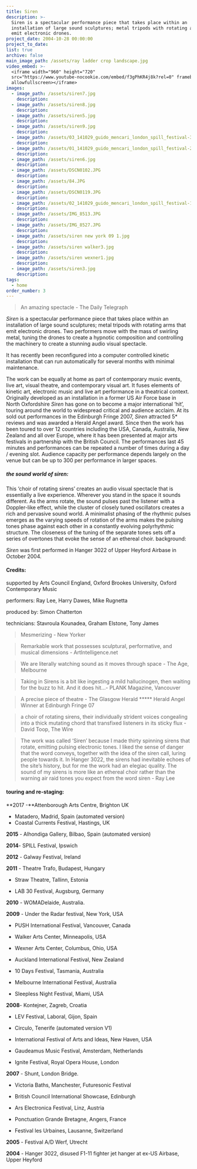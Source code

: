 ```yaml
---
title: Siren
description: >-
  Siren is a spectacular performance piece that takes place within an
  installation of large sound sculptures; metal tripods with rotating arms that
  emit electronic drones.
project_date: 2004-10-28 00:00:00
project_to_date:
list: true
archive: false
main_image_path: /assets/ray ladder crop landscape.jpg
video_embed: >-
  <iframe width="960" height="720"
  src="https://www.youtube-nocookie.com/embed/f3gPhKR4j8k?rel=0" frameborder="0"
  allowfullscreen></iframe>
images:
  - image_path: /assets/siren7.jpg
    description:
  - image_path: /assets/siren8.jpg
    description:
  - image_path: /assets/siren5.jpg
    description:
  - image_path: /assets/siren9.jpg
    description:
  - image_path: /assets/03_141029_guido_mencari_london_spill_festival-38_PRINT.jpg
    description:
  - image_path: /assets/01_141029_guido_mencari_london_spill_festival-240_PRINT.jpg
    description:
  - image_path: /assets/siren6.jpg
    description:
  - image_path: /assets/DSCN0102.JPG
    description:
  - image_path: /assets/84.JPG
    description:
  - image_path: /assets/DSCN0119.JPG
    description:
  - image_path: /assets/02_141029_guido_mencari_london_spill_festival-119_PRINT.jpg
    description:
  - image_path: /assets/IMG_8513.JPG
    description:
  - image_path: /assets/IMG_8527.JPG
    description:
  - image_path: /assets/siren new york 09 1.jpg
    description:
  - image_path: /assets/siren walker3.jpg
    description:
  - image_path: /assets/siren wexner1.jpg
    description:
  - image_path: /assets/siren3.jpg
    description:
tags:
  - home
order_number: 3
---
```


> An amazing spectacle - The Daily Telegraph

*Siren* is a spectacular performance piece that takes place within an installation of large sound sculptures; metal tripods with rotating arms that emit electronic drones. Two performers move with the mass of swirling metal, tuning the drones to create a hypnotic composition and controlling the machinery to create a stunning audio visual spectacle.

It has recently been reconfigured into a computer controlled kinetic installation that can run automatically for several months with minimal maintenance.

The work can be equally at home as part of contemporary music events, live art, visual theatre, and contemporary visual art. It fuses elements of kinetic art, electronic music and live art performance in a theatrical context. Originally developed as an installation in a former US Air Force base in North Oxfordshire *Siren* has gone on to become a major international ‘hit’, touring around the world to widespread critical and audience acclaim. At its sold out performances in the Edinburgh Fringe 2007, *Siren* attracted 5\* reviews and was awarded a Herald Angel award. Since then the work has been toured to over 12 countries including the USA, Canada, Australia, New Zealand and all over Europe, where it has been presented at major arts festivals in partnership with the British Council. The performances last 45 minutes and performances can be repeated a number of times during a day / evening slot. Audience capacity per performance depends largely on the venue but can be up to 300 per performance in larger spaces.

##### the sound world of *siren*:

This ‘choir of rotating sirens’ creates an audio visual spectacle that is essentially a live experience. Wherever you stand in the space it sounds different. As the arms rotate, the sound pulses past the listener with a Doppler-like effect, while the cluster of closely tuned oscillators creates a rich and pervasive sound world. A minimalist phasing of the rhythmic pulses emerges as the varying speeds of rotation of the arms makes the pulsing tones phase against each other in a constantly evolving polyrhythmic structure. The closeness of the tuning of the separate tones sets off a series of overtones that evoke the sense of an ethereal choir. background:

*Siren* was first performed in Hanger 3022 of Upper Heyford Airbase in October 2004.

#### Credits:

supported by Arts Council England, Oxford Brookes University, Oxford Contemporary Music

performers: Ray Lee, Harry Dawes, Mike Rugnetta

produced by: Simon Chatterton

technicians: Stavroula Kounadea, Graham Elstone, Tony James

> Mesmerizing - New Yorker

> Remarkable work that possesses sculptural, performative, and musical dimensions - ArtIntelligence.net

> We are literally watching sound as it moves through space - The Age, Melbourne

> Taking in Sirens is a bit like ingesting a mild hallucinogen, then waiting for the buzz to hit. And it does hit…- PLANK Magazine, Vancouver

> A precise piece of theatre - The Glasgow Herald \*\*\*\*\* Herald Angel Winner at Edinburgh Fringe 07

> a choir of rotating sirens, their individually strident voices congealing into a thick mutating chord that transfixed listeners in its sticky flux - David Toop, The Wire

> The work was called ‘Siren’ because I made thirty spinning sirens that rotate, emitting pulsing electronic tones. I liked the sense of danger that the word conveys, together with the idea of the siren call, luring people towards it. In Hanger 3022, the sirens had inevitable echoes of the site’s history, but for me the work had an elegiac quality. The sound of my sirens is more like an ethereal choir rather than the warning air raid tones you expect from the word siren - Ray Lee

#### touring and re-staging:

**2017 -**Attenborough Arts Centre, Brighton UK

* Matadero, Madrid, Spain (automated version)
* Coastal Currents Festival, Hastings, UK

**2015** - Alhondiga Gallery, Bilbao, Spain (automated version)

**2014**- SPILL Festival, Ipswich

**2012** - Galway Festival, Ireland

**2011** - Theatre Trafo, Budapest, Hungary

* Straw Theatre, Tallinn, Estonia

* LAB 30 Festival, Augsburg, Germany

**2010** - WOMADelaide, Australia.

**2009** - Under the Radar festival, New York, USA

* PUSH International Festival, Vancouver, Canada

* Walker Arts Center, Minneapolis, USA

* Wexner Arts Center, Columbus, Ohio, USA

* Auckland International Festival, New Zealand

* 10 Days Festival, Tasmania, Australia

* Melbourne International Festival, Australia

* Sleepless Night Festival, Miami, USA

**2008**- Kontejner, Zagreb, Croatia

* LEV Festival, Laboral, Gijon, Spain

* Circulo, Tenerife (automated version V1)

* International Festival of Arts and Ideas, New Haven, USA

* Gaudeamus Music Festival, Amsterdam, Netherlands

* Ignite Festival, Royal Opera House, London

**2007** - Shunt, London Bridge.

* Victoria Baths, Manchester, Futuresonic Festival

* British Council International Showcase, Edinburgh

* Ars Electronica Festival, Linz, Austria

* Ponctuation Grande Bretagne, Angers, France

* Festival les Urbaines, Lausanne, Switzerland

**2005** - Festival A/D Werf, Utrecht

**2004** - Hanger 3022, disused F1-11 fighter jet hanger at ex-US Airbase, Upper Heyford